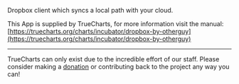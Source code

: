 Dropbox client which syncs a local path with your cloud.

This App is supplied by TrueCharts, for more information visit the manual: [https://truecharts.org/charts/incubator/dropbox-by-otherguy](https://truecharts.org/charts/incubator/dropbox-by-otherguy)

---

TrueCharts can only exist due to the incredible effort of our staff.
Please consider making a [donation](https://truecharts.org/about/sponsor) or contributing back to the project any way you can!
